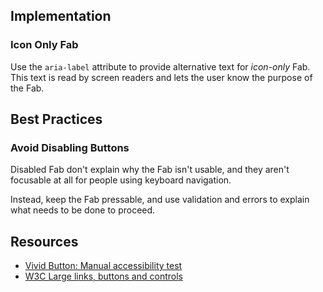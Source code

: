 ## Implementation

### Icon Only Fab

Use the `aria-label` attribute to provide alternative text for _icon-only_ Fab. This text is read by screen readers and lets the user know the purpose of the Fab.

## Best Practices

### Avoid Disabling Buttons

Disabled Fab don't explain why the Fab isn't usable, and they aren't focusable at all for people using keyboard navigation.

Instead, keep the Fab pressable, and use validation and errors to explain what needs to be done to proceed.

## Resources

- [Vivid Button: Manual accessibility test](https://docs.google.com/spreadsheets/d/14AGpqTYYsDe2E2ExjDxFCGLLRw5twWu37Gc6SiXKso8/edit?gid=419807104#gid=419807104)
- [W3C Large links, buttons and controls](https://www.w3.org/WAI/perspective-videos/controls/)
